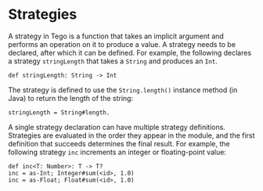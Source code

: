 # Strategies
A strategy in Tego is a function that takes an implicit argument and performs an operation on it to produce a value. A strategy needs to be declared, after which it can be defined. For example, the following declares a strategy `stringLength` that takes a `String` and produces an `Int`.

```tego
def stringLength: String -> Int
```

The strategy is defined to use the `String.length()` instance method (in Java) to return the length of the string:

```tego
stringLength = String#length.
```

A single strategy declaration can have multiple strategy definitions. Strategies are evaluated in the order they appear in the module, and the first definition that succeeds determines the final result. For example, the following strategy `inc` increments an integer or floating-point value:

```tego
def inc<T: Number>: T -> T?
inc = as-Int; Integer#sum(<id>, 1.0)
inc = as-Float; Float#sum(<id>, 1.0)
```
